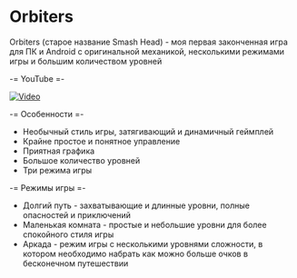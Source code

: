 # Orbiters
Orbiters (старое название Smash Head) - моя первая законченная игра для ПК и Android с оригинальной механикой, несколькими режимами игры и большим количеством уровней

-= YouTube =-

[![Video](https://img.youtube.com/vi/LaNBvLMrDAY/0.jpg)](https://www.youtube.com/watch?v=LaNBvLMrDAY)

-= Особенности =-

- Необычный стиль игры, затягивающий и динамичный геймплей
- Крайне простое и понятное управление
- Приятная графика
- Большое количество уровней
- Три режима игры

-= Режимы игры =-

- Долгий путь - захватывающие и длинные уровни, полные опасностей и приключений
- Маленькая комната - простые и небольшие уровни для более спокойного стиля игры
- Аркада - режим игры с несколькими уровнями сложности, в котором необходимо набрать как можно больше очков в бесконечном путешествии
